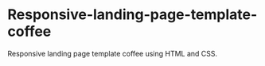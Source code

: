 # Responsive-landing-page-template-coffee
Responsive landing page template coffee using HTML and CSS.
